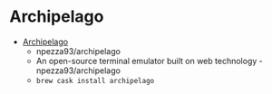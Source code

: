 # Archipelago
- [Archipelago](https://github.com/npezza93/archipelago)
  -  npezza93/archipelago
  - An open-source terminal emulator built on web technology - npezza93/archipelago
  - `brew cask install archipelago`
